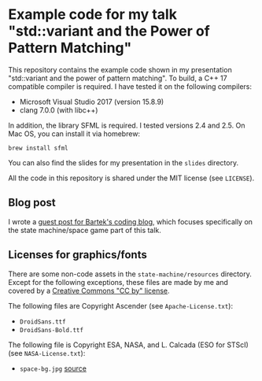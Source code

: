 # Example code for my talk "std::variant and the Power of Pattern Matching"

This repository contains the example code shown in my presentation "std::variant and the power of pattern matching". To build, a C++ 17 compatible compiler is required. I have tested it on the following compilers:

- Microsoft Visual Studio 2017 (version 15.8.9)
- clang 7.0.0 (with libc++)

In addition, the library SFML is required. I tested versions 2.4 and 2.5.
On Mac OS, you can install it via homebrew:

```
brew install sfml
```

You can also find the slides for my presentation in the `slides` directory.

All the code in this repository is shared under the MIT license (see `LICENSE`).

## Blog post

I wrote a [guest post for Bartek's coding blog](https://www.bfilipek.com/2019/06/fsm-variant-game.html), which focuses specifically on the state machine/space game part of this talk.

## Licenses for graphics/fonts

There are some non-code assets in the `state-machine/resources` directory. Except
for the following exceptions, these files are made by me and covered by a [Creative Commons "CC by" license](https://creativecommons.org/licenses/by/4.0/).

The following files are Copyright Ascender (see `Apache-License.txt`):

* `DroidSans.ttf`
* `DroidSans-Bold.ttf`

The following file is Copyright ESA, NASA, and L. Calcada (ESO for STScI) (see `NASA-License.txt`):

* `space-bg.jpg` [source](http://hubblesite.org/image/2432/news_release/2008-39)
